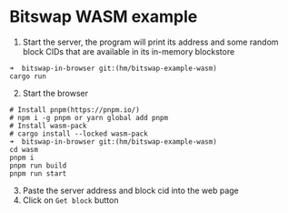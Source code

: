# Bitswap WASM example

1. Start the server, the program will print its address and some random block CIDs that are available in its in-memory blockstore

```console
➜  bitswap-in-browser git:(hm/bitswap-example-wasm)
cargo run
```

2. Start the browser

```console
# Install pnpm(https://pnpm.io/)
# npm i -g pnpm or yarn global add pnpm
# Install wasm-pack
# cargo install --locked wasm-pack
➜  bitswap-in-browser git:(hm/bitswap-example-wasm)
cd wasm
pnpm i
pnpm run build
pnpm run start
```

3. Paste the server address and block cid into the web page
4. Click on `Get block` button
